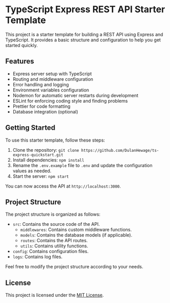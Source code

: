 # TypeScript Express REST API Starter Template

This project is a starter template for building a REST API using Express and TypeScript. It provides a basic structure and configuration to help you get started quickly.

## Features

- Express server setup with TypeScript
- Routing and middleware configuration
- Error handling and logging
- Environment variables configuration
- Nodemon for automatic server restarts during development
- ESLint for enforcing coding style and finding problems
- Prettier for code formatting
- Database integration (optional)

## Getting Started

To use this starter template, follow these steps:

1. Clone the repository: `git clone https://github.com/DulanHewage/ts-express-quickstart.git`
2. Install dependencies: `npm install`
3. Rename the `.env.example` file to `.env` and update the configuration values as needed.
4. Start the server: `npm start`

You can now access the API at `http://localhost:3000`.

## Project Structure

The project structure is organized as follows:

- `src`: Contains the source code of the API.
  - `middlewares`: Contains custom middleware functions.
  - `models`: Contains the database models (if applicable).
  - `routes`: Contains the API routes.
  - `utils`: Contains utility functions.
- `config`: Contains configuration files.
- `logs`: Contains log files.

Feel free to modify the project structure according to your needs.

## License

This project is licensed under the [MIT License](./LICENSE).
